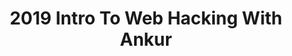 ---
credit:
- Ankur Sundara
featured: false
recording: ''
slides: 2019_intro_to_web_hacking_with_ankur.pdf
tags:
- CRSF
- XSS
- SQL
- HTML
- Web
time_close: ''
time_start: 2019-09-27T02:15:00.000000Z
title: 2019 Intro To Web Hacking With Ankur
week_number: 8
---